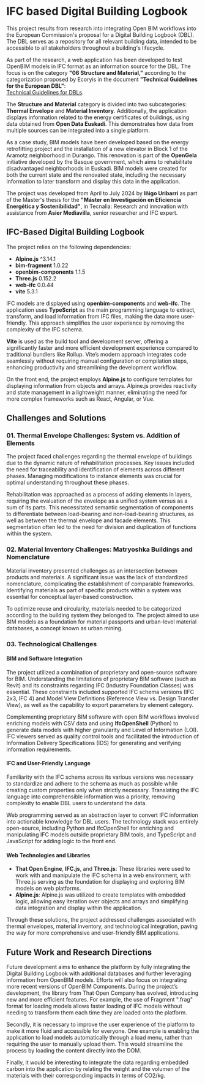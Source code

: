  # IFC based Digital Building Logbook

This project results from research into integrating Open BIM workflows into the European Commission's proposal for a Digital Building Logbook (DBL). The DBL serves as a repository for all relevant building data, intended to be accessible to all stakeholders throughout a building's lifecycle.

As part of the research, a web application has been developed to test OpenBIM models in IFC format as an information source for the DBL. The focus is on the category **"06 Structure and Material,"** according to the categorization proposed by Ecoryis in the document **"Technical Guidelines for the European DBL"**:  
[Technical Guidelines for DBLs](https://www.ecorys.com/app/uploads/2019/02/DBL-Technical-Guidelines-for-DBLs.pdf).

The **Structure and Material** category is divided into two subcategories: **Thermal Envelope** and **Material Inventory**. Additionally, the application displays information related to the energy certificates of buildings, using data obtained from **Open Data Euskadi**. This demonstrates how data from multiple sources can be integrated into a single platform.

As a case study, BIM models have been developed based on the energy retrofitting project and the installation of a new elevator in Block 1 of the Aramotz neighborhood in Durango. This renovation is part of the **OpenGela** initiative developed by the Basque government, which aims to rehabilitate disadvantaged neighborhoods in Euskadi. BIM models were created for both the current state and the renovated state, including the necessary information to later transform and display this data in the application.

The project was developed from April to July 2024 by **Iñigo Uribarri** as part of the Master's thesis for the **"Máster en Investigación en Eficiencia Energética y Sostenibilidad"**, in Tecnalia: Research and innovation with assistance from **Asier Mediavilla**, senior researcher and IFC expert.

## IFC-Based Digital Building Logbook

The project relies on the following dependencies:

- **Alpine.js** ^3.14.1
- **bim-fragment** 1.0.22
- **openbim-components** 1.1.5
- **Three.js** 0.152.2
- **web-ifc** 0.0.44
- **vite** 5.3.1

IFC models are displayed using **openbim-components** and **web-ifc**. The application uses **TypeScript** as the main programming language to extract, transform, and load information from IFC files, making the data more user-friendly. This approach simplifies the user experience by removing the complexity of the IFC schema.

**Vite** is used as the build tool and development server, offering a significantly faster and more efficient development experience compared to traditional bundlers like Rollup. Vite’s modern approach integrates code seamlessly without requiring manual configuration or compilation steps, enhancing productivity and streamlining the development workflow.

On the front end, the project employs **Alpine.js** to configure templates for displaying information from objects and arrays. Alpine.js provides reactivity and state management in a lightweight manner, eliminating the need for more complex frameworks such as React, Angular, or Vue.

## Challenges and Solutions

### 01. Thermal Envelope Challenges: System vs. Addition of Elements

The project faced challenges regarding the thermal envelope of buildings due to the dynamic nature of rehabilitation processes. Key issues included the need for traceability and identification of elements across different phases. Managing modifications to instance elements was crucial for optimal understanding throughout these phases.

Rehabilitation was approached as a process of adding elements in layers, requiring the evaluation of the envelope as a unified system versus as a sum of its parts. This necessitated semantic segmentation of components to differentiate between load-bearing and non-load-bearing structures, as well as between the thermal envelope and facade elements. This segmentation often led to the need for division and duplication of functions within the system.

### 02. Material Inventory Challenges: Matryoshka Buildings and Nomenclature

Material inventory presented challenges as an intersection between products and materials. A significant issue was the lack of standardized nomenclature, complicating the establishment of comparable frameworks. Identifying materials as part of specific products within a system was essential for conceptual layer-based construction.

To optimize reuse and circularity, materials needed to be categorized according to the building system they belonged to. The project aimed to use BIM models as a foundation for material passports and urban-level material databases, a concept known as urban mining.

### 03. Technological Challenges

#### BIM and Software Integration

The project utilized a combination of proprietary and open-source software for BIM. Understanding the limitations of proprietary BIM software (such as Revit) and its constraints regarding IFC (Industry Foundation Classes) was essential. These constraints included supported IFC schema versions (IFC 2x3, IFC 4) and Model View Definitions (Reference View vs. Design Transfer View), as well as the capability to export parameters by element category.

Complementing proprietary BIM software with open BIM workflows involved enriching models with CSV data and using **IfcOpenShell** (Python) to generate data models with higher granularity and Level of Information (LOI). IFC viewers served as quality control tools and facilitated the introduction of Information Delivery Specifications (IDS) for generating and verifying information requirements.

#### IFC and User-Friendly Language

Familiarity with the IFC schema across its various versions was necessary to standardize and adhere to the schema as much as possible while creating custom properties only when strictly necessary. Translating the IFC language into comprehensible information was a priority, removing complexity to enable DBL users to understand the data.

Web programming served as an abstraction layer to convert IFC information into actionable knowledge for DBL users. The technology stack was entirely open-source, including Python and IfcOpenShell for enriching and manipulating IFC models outside proprietary BIM tools, and TypeScript and JavaScript for adding logic to the front end.

#### Web Technologies and Libraries

- **That Open Engine**, **IFC.js**, and **Three.js**: These libraries were used to work with and manipulate the IFC schema in a web environment, with Three.js serving as the foundation for displaying and exploring BIM models on web platforms.
- **Alpine.js**: Alpine.js was utilized to create templates with embedded logic, allowing easy iteration over objects and arrays and simplifying data integration and display within the application.

Through these solutions, the project addressed challenges associated with thermal envelopes, material inventory, and technological integration, paving the way for more comprehensive and user-friendly BIM applications.

## Future Work and Research Directions

Future development aims to enhance the platform by fully integrating the Digital Building Logbook with additional databases and further leveraging information from OpenBIM models. Efforts will also focus on integrating more recent versions of OpenBIM Components. During the project’s development, the library from That Open Company has evolved, introducing new and more efficient features. For example, the use of Fragment ".frag" format for loading models allows faster loading of IFC models without needing to transform them each time they are loaded onto the platform. 

Secondly, it is necessary to improve the user experience of the platform to make it more fluid and accessible for everyone. One example is enabling the application to load models automatically through a load menu, rather than requiring the user to manually upload them. This would streamline the process by loading the content directly into the DOM.

Finally, it would be interesting to integrate the data regarding embedded carbon into the application by relating the weight and the volumen of the materials with their corresponding impacts in terms of CO2/kg. 